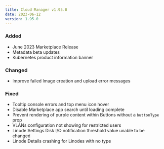 ```yaml
---
title: Cloud Manager v1.95.0
date: 2023-06-12
version: 1.95.0
---
```


### Added

- June 2023 Marketplace Release
- Metadata beta updates
- Kubernetes product information banner

### Changed

- Improve failed Image creation and upload error messages

### Fixed

- Tooltip console errors and top menu icon hover
- Disable Marketplace app search until loading complete
- Prevent rendering of purple content within Buttons without a `buttonType` prop
- VLANs configuration not showing for restricted users
- Linode Settings Disk I/O notification threshold value unable to be changed
- Linode Details crashing for Linodes with no type